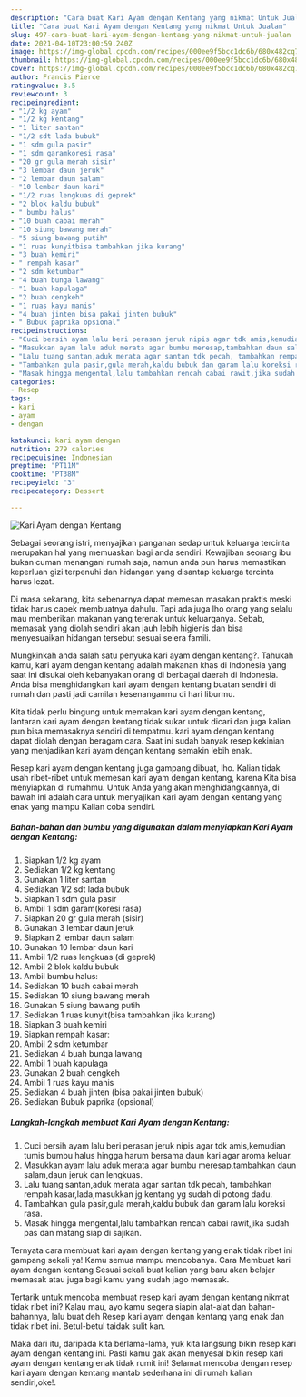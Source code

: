 ```yaml
---
description: "Cara buat Kari Ayam dengan Kentang yang nikmat Untuk Jualan"
title: "Cara buat Kari Ayam dengan Kentang yang nikmat Untuk Jualan"
slug: 497-cara-buat-kari-ayam-dengan-kentang-yang-nikmat-untuk-jualan
date: 2021-04-10T23:00:59.240Z
image: https://img-global.cpcdn.com/recipes/000ee9f5bcc1dc6b/680x482cq70/kari-ayam-dengan-kentang-foto-resep-utama.jpg
thumbnail: https://img-global.cpcdn.com/recipes/000ee9f5bcc1dc6b/680x482cq70/kari-ayam-dengan-kentang-foto-resep-utama.jpg
cover: https://img-global.cpcdn.com/recipes/000ee9f5bcc1dc6b/680x482cq70/kari-ayam-dengan-kentang-foto-resep-utama.jpg
author: Francis Pierce
ratingvalue: 3.5
reviewcount: 3
recipeingredient:
- "1/2 kg ayam"
- "1/2 kg kentang"
- "1 liter santan"
- "1/2 sdt lada bubuk"
- "1 sdm gula pasir"
- "1 sdm garamkoresi rasa"
- "20 gr gula merah sisir"
- "3 lembar daun jeruk"
- "2 lembar daun salam"
- "10 lembar daun kari"
- "1/2 ruas lengkuas di geprek"
- "2 blok kaldu bubuk"
- " bumbu halus"
- "10 buah cabai merah"
- "10 siung bawang merah"
- "5 siung bawang putih"
- "1 ruas kunyitbisa tambahkan jika kurang"
- "3 buah kemiri"
- " rempah kasar"
- "2 sdm ketumbar"
- "4 buah bunga lawang"
- "1 buah kapulaga"
- "2 buah cengkeh"
- "1 ruas kayu manis"
- "4 buah jinten bisa pakai jinten bubuk"
- " Bubuk paprika opsional"
recipeinstructions:
- "Cuci bersih ayam lalu beri perasan jeruk nipis agar tdk amis,kemudian tumis bumbu halus hingga harum bersama daun kari agar aroma keluar."
- "Masukkan ayam lalu aduk merata agar bumbu meresap,tambahkan daun salam,daun jeruk dan lengkuas."
- "Lalu tuang santan,aduk merata agar santan tdk pecah, tambahkan rempah kasar,lada,masukkan jg kentang yg sudah di potong dadu."
- "Tambahkan gula pasir,gula merah,kaldu bubuk dan garam lalu koreksi rasa."
- "Masak hingga mengental,lalu tambahkan rencah cabai rawit,jika sudah pas dan matang siap di sajikan."
categories:
- Resep
tags:
- kari
- ayam
- dengan

katakunci: kari ayam dengan 
nutrition: 279 calories
recipecuisine: Indonesian
preptime: "PT11M"
cooktime: "PT38M"
recipeyield: "3"
recipecategory: Dessert

---
```



![Kari Ayam dengan Kentang](https://img-global.cpcdn.com/recipes/000ee9f5bcc1dc6b/680x482cq70/kari-ayam-dengan-kentang-foto-resep-utama.jpg)

Sebagai seorang istri, menyajikan panganan sedap untuk keluarga tercinta merupakan hal yang memuaskan bagi anda sendiri. Kewajiban seorang ibu bukan cuman menangani rumah saja, namun anda pun harus memastikan keperluan gizi terpenuhi dan hidangan yang disantap keluarga tercinta harus lezat.

Di masa  sekarang, kita sebenarnya dapat memesan masakan praktis meski tidak harus capek membuatnya dahulu. Tapi ada juga lho orang yang selalu mau memberikan makanan yang terenak untuk keluarganya. Sebab, memasak yang diolah sendiri akan jauh lebih higienis dan bisa menyesuaikan hidangan tersebut sesuai selera famili. 



Mungkinkah anda salah satu penyuka kari ayam dengan kentang?. Tahukah kamu, kari ayam dengan kentang adalah makanan khas di Indonesia yang saat ini disukai oleh kebanyakan orang di berbagai daerah di Indonesia. Anda bisa menghidangkan kari ayam dengan kentang buatan sendiri di rumah dan pasti jadi camilan kesenanganmu di hari liburmu.

Kita tidak perlu bingung untuk memakan kari ayam dengan kentang, lantaran kari ayam dengan kentang tidak sukar untuk dicari dan juga kalian pun bisa memasaknya sendiri di tempatmu. kari ayam dengan kentang dapat diolah dengan beragam cara. Saat ini sudah banyak resep kekinian yang menjadikan kari ayam dengan kentang semakin lebih enak.

Resep kari ayam dengan kentang juga gampang dibuat, lho. Kalian tidak usah ribet-ribet untuk memesan kari ayam dengan kentang, karena Kita bisa menyiapkan di rumahmu. Untuk Anda yang akan menghidangkannya, di bawah ini adalah cara untuk menyajikan kari ayam dengan kentang yang enak yang mampu Kalian coba sendiri.

<!--inarticleads1-->

##### Bahan-bahan dan bumbu yang digunakan dalam menyiapkan Kari Ayam dengan Kentang:

1. Siapkan 1/2 kg ayam
1. Sediakan 1/2 kg kentang
1. Gunakan 1 liter santan
1. Sediakan 1/2 sdt lada bubuk
1. Siapkan 1 sdm gula pasir
1. Ambil 1 sdm garam(koresi rasa)
1. Siapkan 20 gr gula merah (sisir)
1. Gunakan 3 lembar daun jeruk
1. Siapkan 2 lembar daun salam
1. Gunakan 10 lembar daun kari
1. Ambil 1/2 ruas lengkuas (di geprek)
1. Ambil 2 blok kaldu bubuk
1. Ambil  bumbu halus:
1. Sediakan 10 buah cabai merah
1. Sediakan 10 siung bawang merah
1. Gunakan 5 siung bawang putih
1. Sediakan 1 ruas kunyit(bisa tambahkan jika kurang)
1. Siapkan 3 buah kemiri
1. Siapkan  rempah kasar:
1. Ambil 2 sdm ketumbar
1. Sediakan 4 buah bunga lawang
1. Ambil 1 buah kapulaga
1. Gunakan 2 buah cengkeh
1. Ambil 1 ruas kayu manis
1. Sediakan 4 buah jinten (bisa pakai jinten bubuk)
1. Sediakan  Bubuk paprika (opsional)




<!--inarticleads2-->

##### Langkah-langkah membuat Kari Ayam dengan Kentang:

1. Cuci bersih ayam lalu beri perasan jeruk nipis agar tdk amis,kemudian tumis bumbu halus hingga harum bersama daun kari agar aroma keluar.
1. Masukkan ayam lalu aduk merata agar bumbu meresap,tambahkan daun salam,daun jeruk dan lengkuas.
1. Lalu tuang santan,aduk merata agar santan tdk pecah, tambahkan rempah kasar,lada,masukkan jg kentang yg sudah di potong dadu.
1. Tambahkan gula pasir,gula merah,kaldu bubuk dan garam lalu koreksi rasa.
1. Masak hingga mengental,lalu tambahkan rencah cabai rawit,jika sudah pas dan matang siap di sajikan.




Ternyata cara membuat kari ayam dengan kentang yang enak tidak ribet ini gampang sekali ya! Kamu semua mampu mencobanya. Cara Membuat kari ayam dengan kentang Sesuai sekali buat kalian yang baru akan belajar memasak atau juga bagi kamu yang sudah jago memasak.

Tertarik untuk mencoba membuat resep kari ayam dengan kentang nikmat tidak ribet ini? Kalau mau, ayo kamu segera siapin alat-alat dan bahan-bahannya, lalu buat deh Resep kari ayam dengan kentang yang enak dan tidak ribet ini. Betul-betul taidak sulit kan. 

Maka dari itu, daripada kita berlama-lama, yuk kita langsung bikin resep kari ayam dengan kentang ini. Pasti kamu gak akan menyesal bikin resep kari ayam dengan kentang enak tidak rumit ini! Selamat mencoba dengan resep kari ayam dengan kentang mantab sederhana ini di rumah kalian sendiri,oke!.

